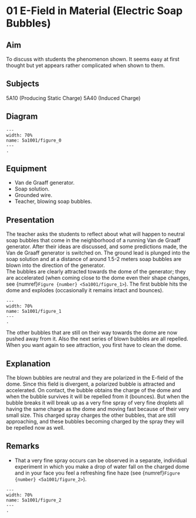 # 01 E-Field in Material (Electric Soap Bubbles) 
    
## Aim   
To discuss with students the phenomenon shown. It seems easy at first thought but yet appears rather complicated when shown to them. 
  
## Subjects   
5A10 (Producing Static Charge) 5A40 (Induced Charge)   

## Diagram
   
```{figure} figures/figure_0.png  
---  
width: 70%  
name: 5a1001/figure_0
---  
. 
```

## Equipment   
*  Van de Graaff generator. 
*  Soap solution. 
*  Grounded wire. 
*  Teacher, blowing soap bubbles.
     
  
## Presentation   
The teacher asks the students to reflect about what will happen to neutral soap bubbles that come in the neighborhood of a running Van de Graaff generator. After their ideas are discussed, and some predictions made, the Van de Graaff generator is switched on. The ground lead is plunged into the soap solution and at a distance of around 1.5-2 meters soap bubbles are blown into the direction of the generator.      
The bubbles are clearly attracted towards the dome of the generator; they are accelerated (when coming close to the dome even their shape changes, see {numref}`Figure {number} <5a1001/figure_1>`). The first bubble hits the dome and explodes (occasionally it remains intact and bounces).     

```{figure} figures/figure_1.png  
---  
width: 70%  
name: 5a1001/figure_1
---  
. 
```

The other bubbles that are still on their way towards the dome are now pushed away from it. Also the next series of blown bubbles are all repelled. When you want again to see attraction, you first have to clean the dome.      
  
## Explanation   
The blown bubbles are neutral and they are polarized in the E-field of the dome. Since this field is divergent, a polarized bubble is attracted and accelerated. On contact, the bubble obtains the charge of the dome and when the bubble survives it will be repelled from it (bounces). But when the bubble breaks it will break up as a very fine spray of very fine droplets all having the same charge as the dome and moving fast because of their very small size. This charged spray charges the other bubbles, that are still approaching, and these bubbles becoming charged by the spray they will be repelled now as well.    
  
## Remarks
 *  That a very fine spray occurs can be observed in a separate, individual experiment in which you make a drop of water fall on the charged dome and in your face you feel a refreshing fine haze (see {numref}`Figure {number} <5a1001/figure_2>`).

```{figure} figures/figure_2.png  
---  
width: 70%  
name: 5a1001/figure_2
---  
.
```
 
 